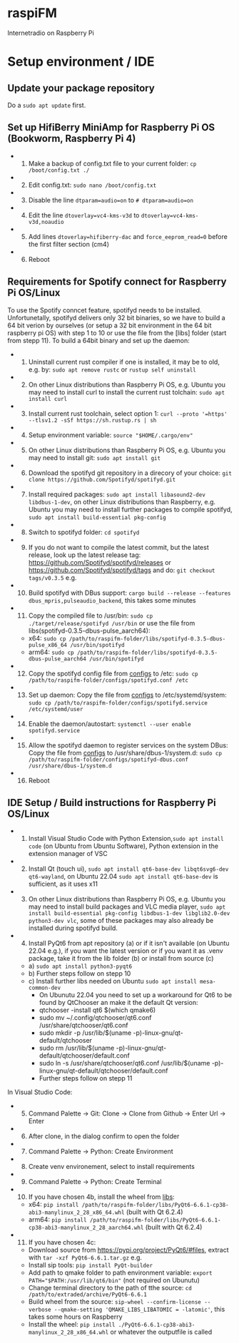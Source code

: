 # raspiFM
Internetradio on Raspberry Pi

# Setup environment / IDE
## Update your package repository
Do a `sudo apt update` first.

## Set up HifiBerry MiniAmp for Raspberry Pi OS (Bookworm, Raspberry Pi 4)
- 1. Make a backup of config.txt file to your current folder: `cp /boot/config.txt ./`
- 2. Edit config.txt: `sudo nano /boot/config.txt`
- 3. Disable the line `dtparam=audio=on` to `# dtparam=audio=on`
- 4. Edit the line `dtoverlay=vc4-kms-v3d` to `dtoverlay=vc4-kms-v3d,noaudio`
- 5. Add lines `dtoverlay=hifiberry-dac` and `force_eeprom_read=0` before the first filter section (cm4)
- 6. Reboot

## Requirements for Spotify connect for Raspberry Pi OS/Linux
To use the Spotify conncet feature, spotifyd needs to be installed. Unfortunetally, spotifyd delivers only 32 bit binaries,
so we have to build a 64 bit verion by ourselves (or setup a 32 bit environment in the 64 bit raspberry pi OS) with step 1 to 10 or use the file from the [libs] folder (start from stepp 11).
To build a 64bit binary and set up the daemon:
- 1. Uninstall current rust compiler if one is installed, it may be to old, e.g. by: `sudo apt remove rustc` or `rustup self uninstall`
- 2. On other Linux distributions than Raspberry Pi OS, e.g. Ubuntu you may need to install curl to install the current rust tolchain: `sudo apt install curl`
- 3. Install current rust toolchain, select option 1: `curl --proto '=https' --tlsv1.2 -sSf https://sh.rustup.rs | sh`
- 4. Setup environment variable: `source "$HOME/.cargo/env"`
- 5. On other Linux distributions than Raspberry Pi OS, e.g. Ubuntu you may need to install git: `sudo apt install git`
- 6. Download the spotifyd git repository in a direcory of your choice: `git clone https://github.com/Spotifyd/spotifyd.git`
- 7. Install required packages: `sudo apt install libasound2-dev libdbus-1-dev`, on other Linux distributions than Raspberry, e.g. Ubuntu you may need to install further packages to compile spotifyd, `sudo apt install build-essential pkg-config`
- 8. Switch to spotifyd folder: `cd spotifyd`
- 9. If you do not want to compile the latest commit, but the latest release, look up the latest release tag: https://github.com/Spotifyd/spotifyd/releases or https://github.com/Spotifyd/spotifyd/tags and do: `git checkout tags/v0.3.5` e.g.
- 10. Build spotifyd with DBus support: `cargo build --release --features dbus_mpris,pulseaudio_backend`, this takes some minutes
- 11. Copy the compiled file to /usr/bin: `sudo cp ./target/release/spotifyd /usr/bin` or use the file from libs(spotifyd-0.3.5-dbus-pulse_aarch64): 
  - x64: `sudo cp /path/to/raspifm-folder/libs/spotifyd-0.3.5-dbus-pulse_x86_64 /usr/bin/spotifyd`
  - arm64: `sudo cp /path/to/raspifm-folder/libs/spotifyd-0.3.5-dbus-pulse_aarch64 /usr/bin/spotifyd`
- 12. Copy the spotifyd config file from [configs](/configs/spotifyd.conf) to /etc: `sudo cp /path/to/raspifm-folder/configs/spotifyd.conf /etc`
- 13. Set up daemon: Copy the file from [configs](/configs/spotifyd.service) to /etc/systemd/system: `sudo cp /path/to/raspifm-folder/configs/spotifyd.service /etc/systemd/user`
- 14. Enable the daemon/autostart: `systemctl --user enable spotifyd.service`
- 15. Allow the spotifyd daemon to register services on the system DBus: Copy the file from [configs](/configs/spotifyd-dbus.conf) to /usr/share/dbus-1/system.d: `sudo cp /path/to/raspifm-folder/configs/spotifyd-dbus.conf /usr/share/dbus-1/system.d`
- 16. Reboot

## IDE Setup / Build instructions for Raspberry Pi OS/Linux
- 1. Install Visual Studio Code with Python Extension,`sudo apt install code` (on Ubuntu from Ubuntu Software), Python extension in the extension manager of VSC
- 2. Install Qt (touch ui), `sudo apt install qt6-base-dev libqt6svg6-dev qt6-wayland`, on Ubuntu 22.04 `sudo apt install qt6-base-dev` is sufficient, as it uses x11
- 3. On other Linux distributions than Raspberry Pi OS, e.g. Ubuntu you may need to install build packages and VLC media player, `sudo apt install build-essential pkg-config libdbus-1-dev libglib2.0-dev python3-dev vlc`, some of these packages may also already be installed during spotifyd build.
- 4. Install PyQt6 from apt repository (a) or if it isn't available (on Ubuntu 22.04 e.g.), if you want the latest version or if you want it as .venv package, take it from the lib folder (b) or install from source (c)
  - a) `sudo apt install python3-pyqt6`
  - b) Further steps follow on stepp 10
  - c) Install further libs needed on Ubuntu `sudo apt install mesa-common-dev`
    - On Ubunutu 22.04 you need to set up a workaround for Qt6 to be found by QtChooser an make it the default Qt version:
    - qtchooser -install qt6 $(which qmake6)
    - sudo mv ~/.config/qtchooser/qt6.conf /usr/share/qtchooser/qt6.conf
    - sudo mkdir -p /usr/lib/$(uname -p)-linux-gnu/qt-default/qtchooser
    - sudo rm /usr/lib/$(uname -p)-linux-gnu/qt-default/qtchooser/default.conf
    - sudo ln -s /usr/share/qtchooser/qt6.conf /usr/lib/$(uname -p)-linux-gnu/qt-default/qtchooser/default.conf
    - Further steps follow on stepp 11

In Visual Studio Code:
- 5. Command Palette -> Git: Clone -> Clone from Github -> Enter Url -> Enter
- 6. After clone, in the dialog confirm to open the folder
- 7. Command Palette -> Python: Create Environment
- 8. Create venv environement, select to install requirements
- 9. Command Palette -> Python: Create Terminal
- 10. If you have chosen 4b, install the wheel from [libs](/libs):
  - x64: `pip install /path/to/raspifm-folder/libs/PyQt6-6.6.1-cp38-abi3-manylinux_2_28_x86_64.whl` (built with Qt 6.2.4)
  - arm64: `pip install /path/to/raspifm-folder/libs/PyQt6-6.6.1-cp38-abi3-manylinux_2_28_aarch64.whl` (built with Qt 6.2.4)
- 11. If you have chosen 4c:
  - Download source from https://pypi.org/project/PyQt6/#files, extract with `tar -xzf PyQt6-6.6.1.tar.gz` e.g.
  - Install sip tools: `pip install PyQt-builder`
  - Add path to qmake folder to path environment variable: `export PATH="$PATH:/usr/lib/qt6/bin"` (not required on Ubunutu)
  - Change terminal directory to the path of tthe source: `cd /path/to/extraded/archive/PyQt6-6.6.1`
  - Build wheel from the source: `sip-wheel --confirm-license --verbose --qmake-setting 'QMAKE_LIBS_LIBATOMIC = -latomic'`, this takes some hours on Raspberry
  - Install the wheel: `pip install ./PyQt6-6.6.1-cp38-abi3-manylinux_2_28_x86_64.whl` or whatever the outputfile is called
